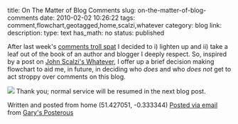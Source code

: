 title: On The Matter of Blog Comments
slug: on-the-matter-of-blog-comments
date: 2010-02-02 10:26:22
tags: comment,flowchart,geotagged,home,scalzi,whatever
category: blog
link: 
description: 
type: text
has_math: no
status: published

After last week's [comments troll spat](/2010/01/29/no-comment/ "/2010/01/29/no-comment/") I decided to i) lighten up and ii) take a leaf out of the book of an author and blogger I deeply respect. So, inspired by a post on [John Scalzi's Whatever](http://whatever.scalzi.com/2009/05/17/because-flowcharts-make-everything-clearer/ "http://whatever.scalzi.com/2009/05/17/because-flowcharts-make-everything-clearer/"), I offer up a brief decision making flowchart to aid me, in future, in deciding who *does* and who *does not* get to act stroppy over comments on this blog.

<!-- TEASER_END -->

[![](http://posterous.com/getfile/files.posterous.com/vicchi/LppC0wJKujbjDV5Vfe6BmzT9tEfk92s5yxlA5VZS9uLqC5GvEVBVRPwgknXv/Comments.png.scaled.500.jpg)](http://posterous.com/getfile/files.posterous.com/vicchi/Lmh21CSU7BQ4Vvho12PIzA1jCXPIt4TzW9AGxk3Fwm84xY4zXHGklHsDhyPC/Comments.png "http://posterous.com/getfile/files.posterous.com/vicchi/Lmh21CSU7BQ4Vvho12PIzA1jCXPIt4TzW9AGxk3Fwm84xY4zXHGklHsDhyPC/Comments.png")
Thank you; normal service will be resumed in the next blog post.

Written and posted from home (51.427051, -0.333344)
[Posted via email](http://posterous.com "http://posterous.com") from [Gary's Posterous](http://vicchi.posterous.com/on-the-matter-of-blog-comments "http://vicchi.posterous.com/on-the-matter-of-blog-comments")




